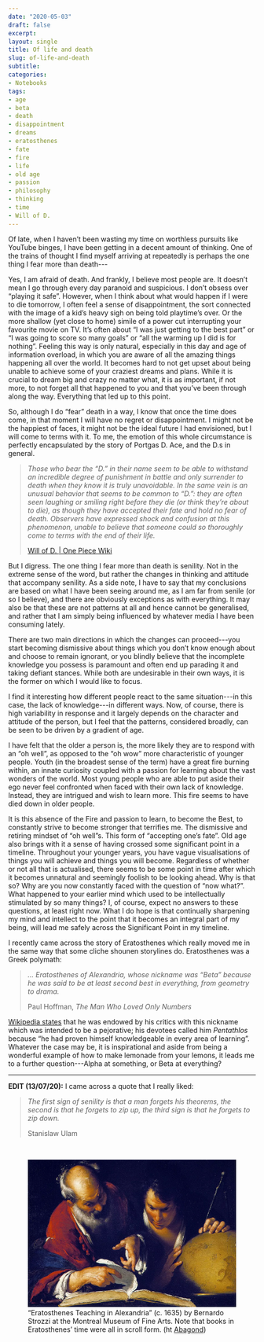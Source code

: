```yaml
---
date: "2020-05-03"
draft: false
excerpt: 
layout: single
title: Of life and death
slug: of-life-and-death
subtitle: 
categories:
- Notebooks
tags:
- age
- beta
- death
- disappointment
- dreams
- eratosthenes
- fate
- fire
- life
- old age
- passion
- philosophy
- thinking
- time
- Will of D.
---
```


Of late, when I haven’t been wasting my time on worthless pursuits like YouTube binges, I have been getting in a decent amount of thinking. One of the trains of thought I find myself arriving at repeatedly is perhaps the one thing I fear more than death---

Yes, I am afraid of death. And frankly, I believe most people are. It doesn’t mean I go through every day paranoid and suspicious. I don’t obsess over “playing it safe”. However, when I think about what would happen if I were to die tomorrow, I often feel a sense of disappointment, the sort connected with the image of a kid’s heavy sigh on being told playtime’s over. Or the more shallow (yet close to home) simile of a power cut interrupting your favourite movie on TV. It’s often about “I was just getting to the best part” or “I was going to score so many goals” or “all the warming up I did is for nothing”. Feeling this way is only natural, especially in this day and age of information overload, in which you are aware of all the amazing things happening all over the world. It becomes hard to not get upset about being unable to achieve some of your craziest dreams and plans. While it is crucial to dream big and crazy no matter what, it is as important, if not more, to not forget all that happened to you and that you’ve been through along the way. Everything that led up to this point.

So, although I do “fear” death in a way, I know that once the time does come, in that moment I will have no regret or disappointment. I might not be the happiest of faces, it might not be the ideal future I had envisioned, but I will come to terms with it. To me, the emotion of this whole circumstance is perfectly encapsulated by the story of Portgas D. Ace, and the D.s in general. 

> *Those who bear the “D.” in their name seem to be able to withstand an incredible degree of punishment in battle and only surrender to death when they know it is truly unavoidable. In the same vein is an unusual behavior that seems to be common to “D.”: they are often seen laughing or smiling right before they die (or think they’re about to die), as though they have accepted their fate and hold no fear of death. Observers have expressed shock and confusion at this phenomenon, unable to believe that someone could so thoroughly come to terms with the end of their life.*
>
> [Will of D. | One Piece Wiki](https://onepiece.fandom.com/wiki/Will_of_D.)

But I digress. The one thing I fear more than death is senility. Not in the extreme sense of the word, but rather the changes in thinking and attitude that accompany senility. As a side note, I have to say that my conclusions are based on what I have been seeing around me, as I am far from senile (or so I believe), and there are obviously exceptions as with everything. It may also be that these are not patterns at all and hence cannot be generalised, and rather that I am simply being influenced by whatever media I have been consuming lately.

There are two main directions in which the changes can proceed---you start becoming dismissive about things which you don’t know enough about and choose to remain ignorant, or you blindly believe that the incomplete knowledge you possess is paramount and often end up parading it and taking defiant stances. While both are undesirable in their own ways, it is the former on which I would like to focus.

I find it interesting how different people react to the same situation---in this case, the lack of knowledge---in different ways. Now, of course, there is high variability in response and it largely depends on the character and attitude of the person, but I feel that the patterns, considered broadly, can be seen to be driven by a gradient of age.

I have felt that the older a person is, the more likely they are to respond with an “oh well”, as opposed to the “oh wow” more characteristic of younger people. Youth (in the broadest sense of the term) have a great fire burning within, an innate curiosity coupled with a passion for learning about the vast wonders of the world. Most young people who are able to put aside their ego never feel confronted when faced with their own lack of knowledge. Instead, they are intrigued and wish to learn more. This fire seems to have died down in older people.

It is this absence of the Fire and passion to learn, to become the Best, to constantly strive to become stronger that terrifies me. The dismissive and retiring mindset of “oh well”s. This form of “accepting one’s fate”. Old age also brings with it a sense of having crossed some significant point in a timeline. Throughout your younger years, you have vague visualisations of things you will achieve and things you will become. Regardless of whether or not all that is actualised, there seems to be some point in time after which it becomes unnatural and seemingly foolish to be looking ahead. Why is that so? Why are you now constantly faced with the question of “now what?”. What happened to your earlier mind which used to be intellectually stimulated by so many things? I, of course, expect no answers to these questions, at least right now. What I do hope is that continually sharpening my mind and intellect to the point that it becomes an integral part of my being, will lead me safely across the Significant Point in my timeline.

I recently came across the story of Eratosthenes which really moved me in the same way that some cliche shounen storylines do. Eratosthenes was a Greek polymath:

> *… Eratosthenes of Alexandria, whose nickname was “Beta” because he was said to be at least second best in everything, from geometry to drama.*
>
> Paul Hoffman, *The Man Who Loved Only Numbers*

[Wikipedia states](https://en.wikipedia.org/wiki/Eratosthenes) that he was endowed by his critics with this nickname which was intended to be a pejorative; his devotees called him *Pentathlos* because “he had proven himself knowledgeable in every area of learning”. Whatever the case may be, it is inspirational and aside from being a wonderful example of how to make lemonade from your lemons, it leads me to a further question---Alpha at something, or Beta at everything?

***

**EDIT (13/07/20):** I came across a quote that I really liked:

> *The first sign of senility is that a man forgets his theorems, the second is that he forgets to zip up, the third sign is that he forgets to zip down.*
>
> Stanislaw Ulam

<br>

<figure>
    <img src="eratosthenes-featured.png"
         alt="">
    <figcaption>“Eratosthenes Teaching in Alexandria” (c. 1635) by Bernardo Strozzi at the Montreal Museum of Fine Arts. Note that books in Eratosthenes’ time were all in scroll form. (ht <a href="https://abagond.wordpress.com/2018/10/10/eratosthenes/">Abagond</a>)</figcaption>
</figure>
